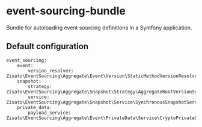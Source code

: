 # event-sourcing-bundle
Bundle for autoloading event sourcing definitions in a Symfony application.

## Default configuration
```
event_sourcing:
    event:
        version_resolver: Zisato\EventSourcing\Aggregate\Event\Version\StaticMethodVersionResolver
    snapshot:
        strategy: Zisato\EventSourcing\Aggregate\Snapshot\Strategy\AggregateRootVersionSnapshotStrategy
        service: Zisato\EventSourcing\Aggregate\Snapshot\Service\SynchronousSnapshotService
    private_data:
        payload_service: Zisato\EventSourcing\Aggregate\Event\PrivateData\Service\CryptoPrivateDataPayloadService
```